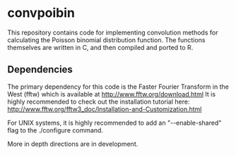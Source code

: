 # convpoibin

This repository contains code for implementing convolution methods for calculating the Poisson binomial distribution function. The functions themselves are written in C, and then compiled and ported to R.


## Dependencies
The primary dependency for this code is the Faster Fourier Transform in the West (fftw) which is available at http://www.fftw.org/download.html It is highly recommended to check out the installation tutorial here: http://www.fftw.org/fftw3_doc/Installation-and-Customization.html

For UNIX systems, it is highly recommended to add an "--enable-shared" flag to the ./configure command. 

More in depth directions are in development.
